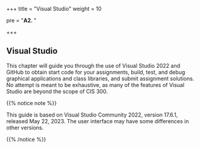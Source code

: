 +++
title = "Visual Studio"
weight = 10

pre = "<b>A2. </b>"

+++

## Visual Studio

This chapter will guide you through the use of Visual Studio 2022 and
GitHub to obtain start code for your assignments, build, test, and debug
graphical applications and class libraries, and submit assignment
solutions. No attempt is meant to be exhaustive, as many of the features
of Visual Studio are beyond the scope of CIS 300.

{{% notice note %}}

This guide is based on Visual Studio Community 2022, version 17.6.1, released May 22, 2023. The user interface may have some differences in other versions.

{{% /notice %}}
